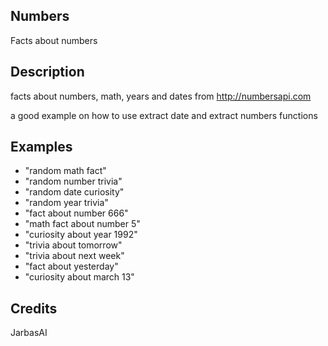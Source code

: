 ## Numbers

Facts about numbers

## Description

facts about numbers, math, years and dates from http://numbersapi.com

a good example on how to use extract date and extract numbers functions

## Examples
 * "random math fact"
 * "random number trivia"
 * "random date curiosity"
 * "random year trivia"
 * "fact about number 666"
 * "math fact about number 5"
 * "curiosity about year 1992"
 * "trivia about tomorrow"
 * "trivia about next week"
 * "fact about yesterday"
 * "curiosity about march 13"

## Credits
JarbasAI

